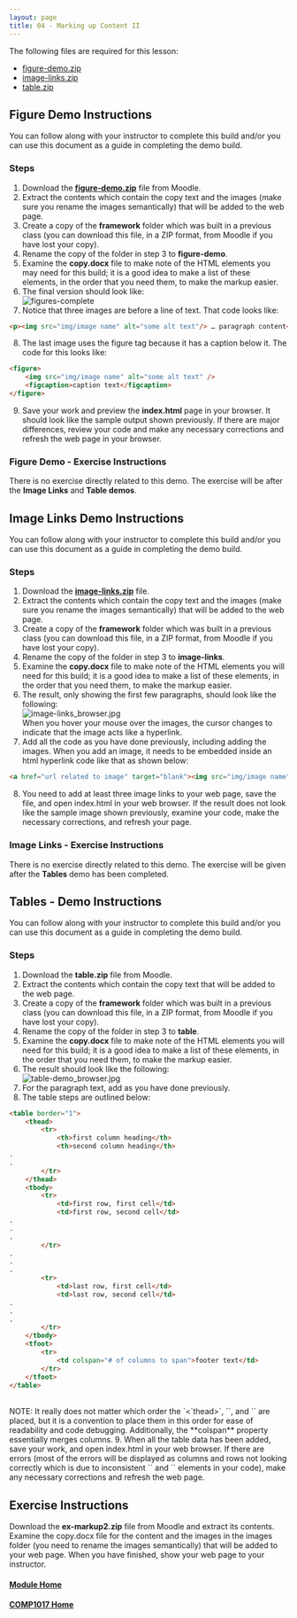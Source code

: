 ```yaml
---
layout: page
title: 04 - Marking up Content II
---
```

The following files are required for this lesson:

* [figure-demo.zip](files/figure-demo.zip)
* [image-links.zip](files/image-links.zip)
* [table.zip](files/table.zip)

## Figure Demo Instructions
You can follow along with your instructor to complete this build and/or you can use this document as a guide in completing the demo build.

### Steps
1. Download the [**figure-demo.zip**](files/figure-demo.zip) file from Moodle.
2. Extract the contents which contain the copy text and the images (make sure you rename the images semantically) that will be added to the web page.
3. Create a copy of the **framework** folder which was built in a previous class (you can download this file, in a ZIP format, from Moodle if you have lost your copy).
4. Rename the copy of the folder in step 3 to **figure-demo**.
5. Examine the **copy.docx** file to make note of the HTML elements you may need for this build; it is a good idea to make a list of these elements, in the order that you need them, to make the markup easier.
6. The final version should look like:<br>
![figures-complete](files/figures-complete.jpg)
7. Notice that three images are before a line of text. That code looks like:<br>
```html
<p><img src="img/image name" alt="some alt text"/> … paragraph content</p>
```

8. The last image uses the figure tag because it has a caption below it. The code for this looks like:<br>
```html
<figure>
    <img src="img/image name" alt="some alt text" />
    <figcaption>caption text</figcaption>
</figure>
```

9. Save your work and preview the **index.html** page in your browser. It should look like the sample output shown previously. If there are major differences, review your code and make any necessary corrections and refresh the web page in your browser.

### Figure Demo - Exercise Instructions
There is no exercise directly related to this demo. The exercise will be after the **Image Links** and **Table demos**.

## Image Links Demo Instructions
You can follow along with your instructor to complete this build and/or you can use this document as a guide in completing the demo build.

### Steps
1. Download the [**image-links.zip**](files/image-links.zip) file.
2. Extract the contents which contain the copy text and the images (make sure you rename the images semantically) that will be added to the web page.
3. Create a copy of the **framework** folder which was built in a previous class (you can download this file, in a ZIP format, from Moodle if you have lost your copy).
4. Rename the copy of the folder in step 3 to **image-links**.
5. Examine the **copy.docx** file to make note of the HTML elements you will need for this build; it is a good idea to make a list of these elements, in the order that you need them, to make the markup easier.
6. The result, only showing the first few paragraphs, should look like the following:<br>![image-links_browser.jpg](files/image-links-complete.jpg)<br>
When you hover your mouse over the images, the cursor changes to indicate that the image acts like a hyperlink.
7. Add all the code as you have done previously, including adding the images. When you add an image, it needs to be embedded inside an html hyperlink code like that as shown below:<br>

```html
<a href="url related to image" target="blank"><img src="img/image name" alt="some alt text" /></a>
```

8. You need to add at least three image links to your web page, save the file, and open index.html in your web browser. If the result does not look like the sample image shown previously, examine your code, make the necessary corrections, and refresh your page.

### Image Links - Exercise Instructions
There is no exercise directly related to this demo. The exercise will be given after the **Tables** demo has been completed.

## Tables - Demo Instructions
You can follow along with your instructor to complete this build and/or you can use this document as a guide in completing the demo build.

### Steps
1. Download the **table.zip** file from Moodle.
2. Extract the contents which contain the copy text that will be added to the web page.
3. Create a copy of the **framework** folder which was built in a previous class (you can download this file, in a ZIP format, from Moodle if you have lost your copy).
4. Rename the copy of the folder in step 3 to **table**.
5. Examine the **copy.docx** file to make note of the HTML elements you will need for this build; it is a good idea to make a list of these elements, in the order that you need them, to make the markup easier.
6. The result should look like the following:<br>![table-demo_browser.jpg](files/table-complete.jpg)
7. For the paragraph text, add as you have done previously.
8. The table steps are outlined below:<br>

```html
<table border="1">
    <thead>
        <tr>
            <th>first column heading</th>
            <th>second column heading</th>
.
.
        </tr>
    </thead>
    <tbody>
        <tr>
            <td>first row, first cell</td>
            <td>first row, second cell</td>
.
.
.
        </tr>
.
.
.
        <tr>
            <td>last row, first cell</td>
            <td>last row, second cell</td>
.
.
.
        </tr>
    </tbody>
    <tfoot>
        <tr>
            <td colspan="# of columns to span">footer text</td>
        </tr>
    </tfoot>
</table>
```

<br>
NOTE: It really does not matter which order the `<`thead>`, `<tbody>`, and `<tfoot>` are placed, but it is a convention to place them in this order for ease of readability and code debugging. Additionally, the **colspan** property essentially merges columns.
9. When all the table data has been added, save your work, and open index.html in your web browser. If there are errors (most of the errors will be displayed as columns and rows not looking correctly which is due to inconsistent `<tr>` and `<td>` elements in your code), make any necessary corrections and refresh the web page.

## Exercise Instructions
Download the **ex-markup2.zip** file from Moodle and extract its contents. Examine the copy.docx file for the content and the images in the images folder (you need to rename the images semantically) that will be added to your web page. When you have finished, show your web page to your instructor.

#### [Module Home](../)
#### [COMP1017 Home](../../)